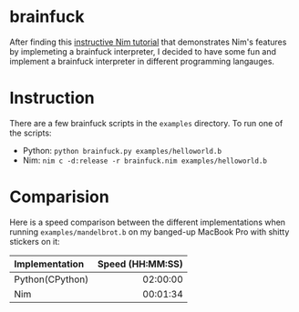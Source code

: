 # brainfuck

After finding this [instructive Nim tutorial](https://howistart.org/posts/nim/1/index.html) that demonstrates Nim's features by implemeting a brainfuck interpreter, I decided to have some fun and implement a brainfuck interpreter in different programming langauges.


# Instruction
There are a few brainfuck scripts in the `examples` directory. To run one of the scripts:
- Python: `python brainfuck.py examples/helloworld.b`
- Nim: `nim c -d:release -r brainfuck.nim examples/helloworld.b`

# Comparision
Here is a speed comparison between the different implementations when running `examples/mandelbrot.b` on my banged-up MacBook Pro with shitty stickers on it:

| Implementation  | Speed (HH:MM:SS) |
|:--------------- | ----------------:|
| Python(CPython) |         02:00:00 |
| Nim             |         00:01:34 |
